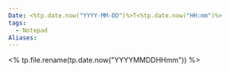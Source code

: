 ```yaml
---
Date: <%tp.date.now("YYYY-MM-DD")%>T<%tp.date.now("HH:mm")%>
tags:
  - Notepad
Aliases:
---
```

<% tp.file.rename(tp.date.now("YYYYMMDDHHmm")) %>
